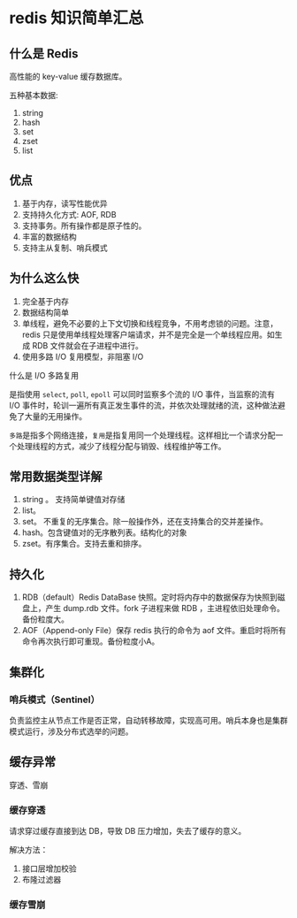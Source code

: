 # redis 知识简单汇总

## 什么是 Redis

高性能的 key-value 缓存数据库。

五种基本数据:

1. string
2. hash
3. set
4. zset
5. list

## 优点

1. 基于内存，读写性能优异
2. 支持持久化方式: AOF, RDB
3. 支持事务。所有操作都是原子性的。
4. 丰富的数据结构
5. 支持主从复制、哨兵模式

## 为什么这么快

1. 完全基于内存
2. 数据结构简单
3. 单线程，避免不必要的上下文切换和线程竞争，不用考虑锁的问题。注意，redis 只是使用单线程处理客户端请求，并不是完全是一个单线程应用。如生成 RDB 文件就会在子进程中进行。
4. 使用多路 I/O 复用模型，非阻塞 I/O

什么是 I/O 多路复用

是指使用 `select`, `poll`, `epoll` 可以同时监察多个流的 I/O 事件，当监察的流有 I/O 事件时，轮训一遍所有真正发生事件的流，并依次处理就绪的流，这种做法避免了大量的无用操作。

`多路`是指多个网络连接，`复用`是指复用同一个处理线程。这样相比一个请求分配一个处理线程的方式，减少了线程分配与销毁、线程维护等工作。

## 常用数据类型详解

1. string 。 支持简单键值对存储
2. list。 
3. set。 不重复的无序集合。除一般操作外，还在支持集合的交并差操作。
4. hash。包含键值对的无序散列表。结构化的对象
5. zset。有序集合。支持去重和排序。

## 持久化

1. RDB（default）Redis DataBase 快照。定时将内存中的数据保存为快照到磁盘上，产生 dump.rdb 文件。fork 子进程来做 RDB ，主进程依旧处理命令。备份粒度大。
2. AOF（Append-only File）保存 redis 执行的命令为 aof 文件。重启时将所有命令再次执行即可重现。备份粒度小A。


## 集群化

### 哨兵模式（Sentinel）

负责监控主从节点工作是否正常，自动转移故障，实现高可用。哨兵本身也是集群模式运行，涉及分布式选举的问题。

## 缓存异常

穿透、雪崩

### 缓存穿透

请求穿过缓存直接到达 DB，导致 DB 压力增加，失去了缓存的意义。

解决方法：

1. 接口层增加校验
2. 布隆过滤器

### 缓存雪崩


